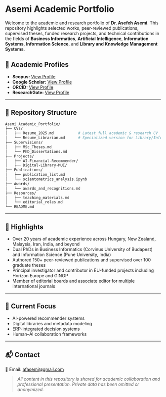 # Asemi Academic Portfolio

Welcome to the academic and research portfolio of **Dr. Asefeh Asemi**. This repository highlights selected works, peer-reviewed publications, supervised theses, funded research projects, and technical contributions in the fields of **Business Informatics**, **Artificial Intelligence**, **Information Systems**, **Information Science**, and **Library and Knowledge Management Systems**.

## 🔗 Academic Profiles
- **Scopus:** [View Profile](https://www.scopus.com/authid/detail.uri?authorId=16232345800)
- **Google Scholar:** [View Profile](https://scholar.google.com/citations?user=A2Asn18AAAAJ&hl=en)
- **ORCID:** [View Profile](https://orcid.org/0000-0003-1667-4408)
- **ResearchGate:** [View Profile](https://www.researchgate.net/profile/Asefeh-Asemi)

---

## 📂 Repository Structure

```bash
Asemi_Academic_Portfolio/
├── CVs/
│   ├── Resume_2025.md           # Latest full academic & research CV
│   └── Resume_Librarian.md      # Specialized version for Library/InfoScience positions
├── Supervisions/
│   ├── MSc_Theses.md
│   └── PhD_Dissertations.md
├── Projects/
│   ├── AI-Financial-Recommender/
│   ├── Digital-Library-MUI/
├── Publications/
│   ├── publication_list.md
│   └── scientometrics_analysis.ipynb
├── Awards/
│   └── awards_and_recognitions.md
├── Resources/
│   ├── teaching_materials.md
│   └── editorial_roles.md
└── README.md
```

---

## 📌 Highlights
- Over 20 years of academic experience across Hungary, New Zealand, Malaysia, Iran, India, and beyond
- Dual PhDs in Business Informatics (Corvinus University of Budapest) and Information Science (Pune University, India)
- Authored 150+ peer-reviewed publications and supervised over 100 graduate theses
- Principal investigator and contributor in EU-funded projects including Horizon Europe and GINOP
- Member of editorial boards and associate editor for multiple international journals

---

## 🧠 Current Focus
- AI-powered recommender systems
- Digital libraries and metadata modeling
- ERP-integrated decision systems
- Human–AI collaboration frameworks

---

## 📬 Contact
📧 Email: afasemi@gmail.com

> _All content in this repository is shared for academic collaboration and professional presentation. Private data has been omitted or anonymized._
